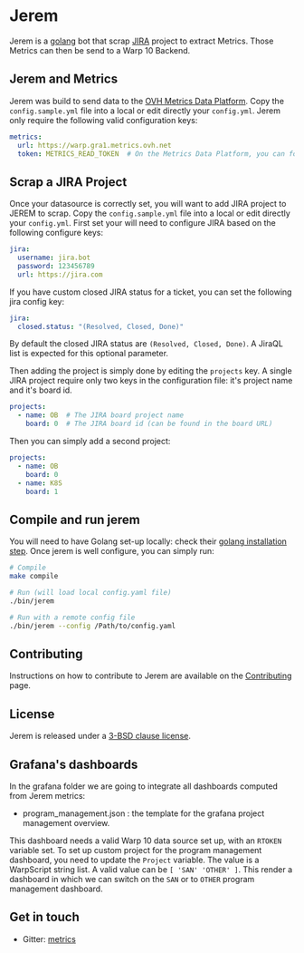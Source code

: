 # Jerem

Jerem is a [golang](https://golang.org/doc) bot that scrap [JIRA](https://www.atlassian.com/software/jira) project to extract Metrics. Those Metrics can then be send to a Warp 10 Backend.

## Jerem and Metrics

Jerem was build to send data to the [OVH Metrics Data Platform](https://www.ovh.com/fr/data-platforms/metrics/).
Copy the `config.sample.yml` file into a local or edit directly your `config.yml`.
Jerem only require the following valid configuration keys:

```yaml
metrics:
  url: https://warp.gra1.metrics.ovh.net
  token: METRICS_READ_TOKEN  # On the Metrics Data Platform, you can follow this [documentation](https://docs.ovh.com/gb/en/metrics/order/) to get a valid token.
```

## Scrap a JIRA Project

Once your datasource is correctly set, you will want to add JIRA project to JEREM to scrap.
Copy the `config.sample.yml` file into a local or edit directly your `config.yml`.
First set your will need to configure JIRA based on the following configure keys:

```yaml
jira:
  username: jira.bot
  password: 123456789
  url: https://jira.com
```

If you have custom closed JIRA status for a ticket, you can set the following jira config key:

```yaml
jira:
  closed.status: "(Resolved, Closed, Done)"
```

By default the closed JIRA status are `(Resolved, Closed, Done)`. A JiraQL list is expected for this optional parameter.

Then adding the project is simply done by editing the `projects` key. A single JIRA project require only two keys in the configuration file: it's project name and it's board id.

```yaml
projects:
  - name: OB  # The JIRA board project name
    board: 0  # The JIRA board id (can be found in the board URL)
```

Then you can simply add a second project:

```yaml
projects:
  - name: OB
    board: 0
  - name: K8S
    board: 1  
```

## Compile and run jerem

You will need to have Golang set-up locally: check their [golang installation step](https://golang.org/doc/install).
Once jerem is well configure, you can simply run:

```sh
# Compile
make compile

# Run (will load local config.yaml file)
./bin/jerem

# Run with a remote config file
./bin/jerem --config /Path/to/config.yaml
```

## Contributing

Instructions on how to contribute to Jerem are available on the [Contributing](./CONTRIBUTING.md) page.

## License

Jerem is released under a [3-BSD clause license](./LICENSE).

## Grafana's dashboards

In the grafana folder we are going to integrate all dashboards computed from Jerem metrics:

- program_management.json : the template for the grafana project management overview.

This dashboard needs a valid Warp 10 data source set up, with an `RTOKEN` variable set.
To set up custom project for the program management dashboard, you need to update the `Project` variable. The value is a WarpScript string list. A valid value can be `[ 'SAN' 'OTHER' ]`. This render a dashboard in which we can switch on the `SAN` or to `OTHER` program management dashboard.

## Get in touch

- Gitter: [metrics](https://gitter.im/ovh/metrics)
